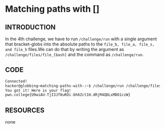 # Matching paths with []
## INTRODUCTION 
In the 4th challenge, we have to run `/challenge/run` with a single argument that bracket-globs into the absolute paths to the `file_b, file_a, file_s, and file_h` files.We can do that by writing the argument as
`/challenge/files/file_[bash]` and the command as `/challenge/run`.
## CODE
``` bash
Connected!
hacker@globbing~matching-paths-with-:~$ /challenge/run /challenge/files/file_[bash]
You got it! Here is your flag!
pwn.college{U9wiAU-TjI3Jf8uROi-bh6Zct1H.dRjM4QDLxMDO1czW}
```

## RESOURCES 
none
